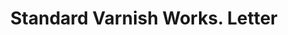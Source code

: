 ---
doi: 10.7916/D8QZ3P3Z
date_other: '1893'
date_other_textual: '1893'
form: correspondence
genre:
- Letters (correspondence)
name:
- Standard Varnish Works
object_in_context_url: https://biggert.cul.columbia.edu/items/view/ave_biggert_01123
subject_hierarchical_geographic:
- New York, New York, United States
subject_name:
- Standard Varnish Works
title: Standard Varnish Works. Letter
sort_title: Standard Varnish Works. Letter
call_number: ave_biggert_01123
coordinates:
- 40.71277777777778,-74.00583333333333
pid: ave_biggert_01123
identifiers: ave_biggert_01123
thumbnail: false
permalink: /biggert/ave_biggert_01123/
layout: iiif-image-page
---